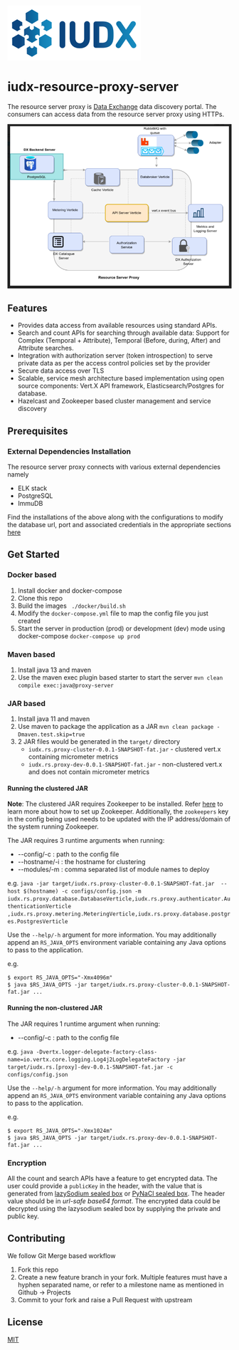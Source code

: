 

![IUDX](./docs/iudx.png)

# iudx-resource-proxy-server

The resource server proxy is [Data Exchange](https://iudx.org.in) data discovery portal.
The consumers can access data from the resource server proxy using HTTPs.

<p align="center">
<img src="./docs/RS Proxy.png">
</p>


## Features

- Provides data access from available resources using standard APIs.
- Search and count APIs for searching through available data: Support for Complex (Temporal +  Attribute), Temporal (Before, during, After) and Attribute searches.
- Integration with authorization server (token introspection) to serve private data as per the access control policies set by the provider
- Secure data access over TLS 
- Scalable, service mesh architecture based implementation using open source components: Vert.X API framework, Elasticsearch/Postgres for database.
- Hazelcast and Zookeeper based cluster management and service discovery


## Prerequisites 
### External Dependencies Installation 

The resource server proxy connects with various external dependencies namely
- ELK stack 
- PostgreSQL
- ImmuDB


Find the installations of the above along with the configurations to modify the database url, port and associated credentials in the appropriate sections
 [here](SETUP.md)

## Get Started

### Docker based
1. Install docker and docker-compose
2. Clone this repo
3. Build the images 
   ` ./docker/build.sh`
4. Modify the `docker-compose.yml` file to map the config file you just created
5. Start the server in production (prod) or development (dev) mode using docker-compose 
   ` docker-compose up prod `


### Maven based
1. Install java 13 and maven
2. Use the maven exec plugin based starter to start the server 
   `mvn clean compile exec:java@proxy-server`
   
### JAR based
1. Install java 11 and maven
2. Use maven to package the application as a JAR
   `mvn clean package -Dmaven.test.skip=true`
3. 2 JAR files would be generated in the `target/` directory
   - `iudx.rs.proxy-cluster-0.0.1-SNAPSHOT-fat.jar` - clustered vert.x containing micrometer metrics
   - `iudx.rs.proxy-dev-0.0.1-SNAPSHOT-fat.jar` - non-clustered vert.x and does not contain micrometer metrics

#### Running the clustered JAR

**Note**: The clustered JAR requires Zookeeper to be installed. Refer [here](https://zookeeper.apache.org/doc/r3.3.3/zookeeperStarted.html) to learn more about how to set up Zookeeper. Additionally, the `zookeepers` key in the config being used needs to be updated with the IP address/domain of the system running Zookeeper.

The JAR requires 3 runtime arguments when running:

* --config/-c : path to the config file
* --hostname/-i : the hostname for clustering
* --modules/-m : comma separated list of module names to deploy

e.g. `java -jar target/iudx.rs.proxy-cluster-0.0.1-SNAPSHOT-fat.jar  --host $(hostname) -c configs/config.json -m iudx.rs.proxy.database.DatabaseVerticle,iudx.rs.proxy.authenticator.AuthenticationVerticle 
,iudx.rs.proxy.metering.MeteringVerticle,iudx.rs.proxy.database.postgres.PostgresVerticle`

Use the `--help/-h` argument for more information. You may additionally append an `RS_JAVA_OPTS` environment variable containing any Java options to pass to the application.

e.g.
```
$ export RS_JAVA_OPTS="-Xmx4096m"
$ java $RS_JAVA_OPTS -jar target/iudx.rs.proxy-cluster-0.0.1-SNAPSHOT-fat.jar ...
```

#### Running the non-clustered JAR
The JAR requires 1 runtime argument when running:

* --config/-c : path to the config file

e.g. `java -Dvertx.logger-delegate-factory-class-name=io.vertx.core.logging.Log4j2LogDelegateFactory -jar target/iudx.rs.[proxy]-dev-0.0.1-SNAPSHOT-fat.jar -c configs/config.json`

Use the `--help/-h` argument for more information. You may additionally append an `RS_JAVA_OPTS` environment variable containing any Java options to pass to the application.

e.g.
```
$ export RS_JAVA_OPTS="-Xmx1024m"
$ java $RS_JAVA_OPTS -jar target/iudx.rs.proxy-dev-0.0.1-SNAPSHOT-fat.jar ...
```

### Encryption
All the count and search APIs have a feature to get encrypted data.
The user could provide a `publicKey` in the header, with the value that is generated from [lazySodium sealed box](https://github.com/terl/lazysodium-java/wiki/Getting-started) or [PyNaCl sealed box](https://pynacl.readthedocs.io/en/latest/).
The header value should be in _url-safe base64 format_.
The encrypted data could be decrypted using the lazysodium sealed box by supplying the private and public key.

## Contributing
We follow Git Merge based workflow 
1. Fork this repo
2. Create a new feature branch in your fork. Multiple features must have a hyphen separated name, or refer to a milestone name as mentioned in Github -> Projects 
3. Commit to your fork and raise a Pull Request with upstream

## License
[MIT](./LICENSE.txt)
